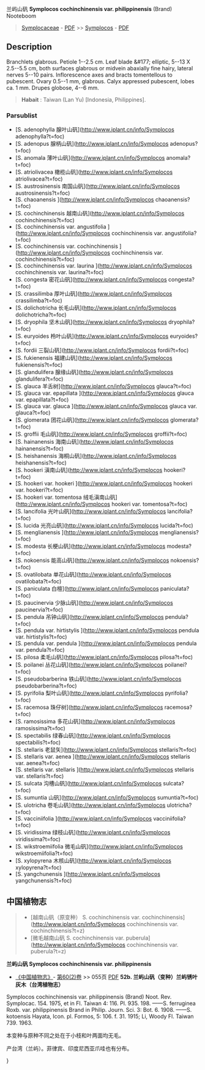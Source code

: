 兰屿山矾 **Symplocos cochinchinensis var. philippinensis** (Brand) Nooteboom

> [Symplocaceae](http://www.iplant.cn/info/Symplocaceae?t=foc) - [PDF](http://www.iplant.cn/foc/pdf/Symplocaceae.pdf) >> [Symplocos](http://www.iplant.cn/info/Symplocos?t=foc) - [PDF](http://www.iplant.cn/foc/pdf/Symplocos.pdf)
## Description

Branchlets glabrous. Petiole 1--2.5 cm. Leaf blade &amp;#177; elliptic, 5--13 X 2.5--5.5 cm, both surfaces glabrous or midvein abaxially fine hairy, lateral nerves 5--10 pairs. Inflorescence axes and bracts tomentellous to pubescent. Ovary 0.5--1 mm, glabrous. Calyx appressed pubescent, lobes ca. 1 mm. Drupes globose, 4--6 mm.


> **Habait** : 
> Taiwan (Lan Yu) [Indonesia, Philippines].


### Parsublist

* [S.  adenophylla  腺叶山矾](http://www.iplant.cn/info/Symplocos adenophylla?t=foc)
* [S.  adenopus  腺柄山矾](http://www.iplant.cn/info/Symplocos adenopus?t=foc)
* [S.  anomala  薄叶山矾](http://www.iplant.cn/info/Symplocos anomala?t=foc)
* [S.  atriolivacea  橄榄山矾](http://www.iplant.cn/info/Symplocos atriolivacea?t=foc)
* [S.  austrosinensis  南国山矾](http://www.iplant.cn/info/Symplocos austrosinensis?t=foc)
* [S.  chaoanensis  ](http://www.iplant.cn/info/Symplocos chaoanensis?t=foc)
* [S.  cochinchinensis  越南山矾](http://www.iplant.cn/info/Symplocos cochinchinensis?t=foc)
* [S.  cochinchinensis var. angustifolia  ](http://www.iplant.cn/info/Symplocos cochinchinensis var. angustifolia?t=foc)
* [S.  cochinchinensis var. cochinchinensis  ](http://www.iplant.cn/info/Symplocos cochinchinensis var. cochinchinensis?t=foc)
* [S.  cochinchinensis var. laurina  ](http://www.iplant.cn/info/Symplocos cochinchinensis var. laurina?t=foc)
* [S.  congesta  密花山矾](http://www.iplant.cn/info/Symplocos congesta?t=foc)
* [S.  crassilimba  厚叶山矾](http://www.iplant.cn/info/Symplocos crassilimba?t=foc)
* [S.  dolichotricha  长毛山矾](http://www.iplant.cn/info/Symplocos dolichotricha?t=foc)
* [S.  dryophila  坚木山矾](http://www.iplant.cn/info/Symplocos dryophila?t=foc)
* [S.  euryoides  柃叶山矾](http://www.iplant.cn/info/Symplocos euryoides?t=foc)
* [S.  fordii  三裂山矾](http://www.iplant.cn/info/Symplocos fordii?t=foc)
* [S.  fukienensis  福建山矾](http://www.iplant.cn/info/Symplocos fukienensis?t=foc)
* [S.  glandulifera  腺缘山矾](http://www.iplant.cn/info/Symplocos glandulifera?t=foc)
* [S.  glauca  羊舌树](http://www.iplant.cn/info/Symplocos glauca?t=foc)
* [S.  glauca var. epapillata  ](http://www.iplant.cn/info/Symplocos glauca var. epapillata?t=foc)
* [S.  glauca var. glauca  ](http://www.iplant.cn/info/Symplocos glauca var. glauca?t=foc)
* [S.  glomerata  团花山矾](http://www.iplant.cn/info/Symplocos glomerata?t=foc)
* [S.  groffii  毛山矾](http://www.iplant.cn/info/Symplocos groffii?t=foc)
* [S.  hainanensis  海南山矾](http://www.iplant.cn/info/Symplocos hainanensis?t=foc)
* [S.  heishanensis  海桐山矾](http://www.iplant.cn/info/Symplocos heishanensis?t=foc)
* [S.  hookeri  滇南山矾](http://www.iplant.cn/info/Symplocos hookeri?t=foc)
* [S.  hookeri var. hookeri  ](http://www.iplant.cn/info/Symplocos hookeri var. hookeri?t=foc)
* [S.  hookeri var. tomentosa  绒毛滇南山矾](http://www.iplant.cn/info/Symplocos hookeri var. tomentosa?t=foc)
* [S.  lancifolia  光叶山矾](http://www.iplant.cn/info/Symplocos lancifolia?t=foc)
* [S.  lucida  光亮山矾](http://www.iplant.cn/info/Symplocos lucida?t=foc)
* [S.  menglianensis  ](http://www.iplant.cn/info/Symplocos menglianensis?t=foc)
* [S.  modesta  长梗山矾](http://www.iplant.cn/info/Symplocos modesta?t=foc)
* [S.  nokoensis  能高山矾](http://www.iplant.cn/info/Symplocos nokoensis?t=foc)
* [S.  ovatilobata  单花山矾](http://www.iplant.cn/info/Symplocos ovatilobata?t=foc)
* [S.  paniculata  白檀](http://www.iplant.cn/info/Symplocos paniculata?t=foc)
* [S.  paucinervia  少脉山矾](http://www.iplant.cn/info/Symplocos paucinervia?t=foc)
* [S.  pendula  吊钟山矾](http://www.iplant.cn/info/Symplocos pendula?t=foc)
* [S.  pendula var. hirtistylis  ](http://www.iplant.cn/info/Symplocos pendula var. hirtistylis?t=foc)
* [S.  pendula var. pendula  ](http://www.iplant.cn/info/Symplocos pendula var. pendula?t=foc)
* [S.  pilosa  柔毛山矾](http://www.iplant.cn/info/Symplocos pilosa?t=foc)
* [S.  poilanei  丛花山矾](http://www.iplant.cn/info/Symplocos poilanei?t=foc)
* [S.  pseudobarberina  铁山矾](http://www.iplant.cn/info/Symplocos pseudobarberina?t=foc)
* [S.  pyrifolia  梨叶山矾](http://www.iplant.cn/info/Symplocos pyrifolia?t=foc)
* [S.  racemosa  珠仔树](http://www.iplant.cn/info/Symplocos racemosa?t=foc)
* [S.  ramosissima  多花山矾](http://www.iplant.cn/info/Symplocos ramosissima?t=foc)
* [S.  spectabilis  绿春山矾](http://www.iplant.cn/info/Symplocos spectabilis?t=foc)
* [S.  stellaris  老鼠矢](http://www.iplant.cn/info/Symplocos stellaris?t=foc)
* [S.  stellaris var. aenea  ](http://www.iplant.cn/info/Symplocos stellaris var. aenea?t=foc)
* [S.  stellaris var. stellaris  ](http://www.iplant.cn/info/Symplocos stellaris var. stellaris?t=foc)
* [S.  sulcata  沟槽山矾](http://www.iplant.cn/info/Symplocos sulcata?t=foc)
* [S.  sumuntia  山矾](http://www.iplant.cn/info/Symplocos sumuntia?t=foc)
* [S.  ulotricha  卷毛山矾](http://www.iplant.cn/info/Symplocos ulotricha?t=foc)
* [S.  vacciniifolia  ](http://www.iplant.cn/info/Symplocos vacciniifolia?t=foc)
* [S.  viridissima  绿枝山矾](http://www.iplant.cn/info/Symplocos viridissima?t=foc)
* [S.  wikstroemiifolia  微毛山矾](http://www.iplant.cn/info/Symplocos wikstroemiifolia?t=foc)
* [S.  xylopyrena  木核山矾](http://www.iplant.cn/info/Symplocos xylopyrena?t=foc)
* [S.  yangchunensis  ](http://www.iplant.cn/info/Symplocos yangchunensis?t=foc)


## 中国植物志

> * [越南山矾（原变种）  S.  cochinchinensis var. cochinchinensis](http://www.iplant.cn/info/Symplocos cochinchinensis var. cochinchinensis?t=z)
> * [微毛越南山矾  S.  cochinchinensis var. puberula](http://www.iplant.cn/info/Symplocos cochinchinensis var. puberula?t=z)

**兰屿山矾 Symplocos cochinchinensis var. philippinensis**

* [《中国植物志》](http://www.iplant.cn/frps)- [第60(2)卷](http://www.iplant.cn/frps/vol/60(2)) >> 055页 [PDF](http://www.iplant.cn/frps/pdf/60(2)/055a.PDF)
**52b. 兰屿山矾（变种）兰屿锈叶灰木（台湾植物志）**

Symplocos cochinchinensis var. philippinensis (Brand) Noot. Rev. Symplocac. 154. 1975, et in Fl. Taiwan 4: 116. Pl. 935. 198. ——S. ferruginea Roxb. var. philippinensis Brand in Philip. Journ. Sci. 3: Bot. 6. 1908. ——S. kotoensis Hayata, Icon. pl. Formos, 5: 106. f. 31. 1915; Li, Woody Fl. Taiwan 739. 1963.

本变种与原种不同之处在于小枝和叶两面均无毛。

产台湾（兰屿）。菲律宾、印度尼西亚爪哇也有分布。

}